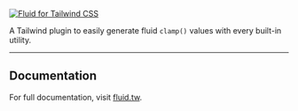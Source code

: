 [![Fluid for Tailwind CSS](https://fluid.tw/preview.webp)](https://fluid.tw)

A Tailwind plugin to easily generate fluid `clamp()` values with every built-in utility.

---

## Documentation

For full documentation, visit [fluid.tw](https://fluid.tw).
